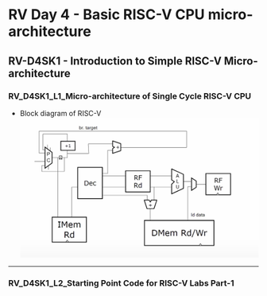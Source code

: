 # RV Day 4 - Basic RISC-V CPU micro-architecture

## RV-D4SK1 - Introduction to Simple RISC-V Micro-architecture

### RV_D4SK1_L1_Micro-architecture of Single Cycle RISC-V CPU

- Block diagram of RISC-V
![image](images/Screenshot%202025-05-09%20163114.png)

___

### RV_D4SK1_L2_Starting Point Code for RISC-V Labs Part-1

